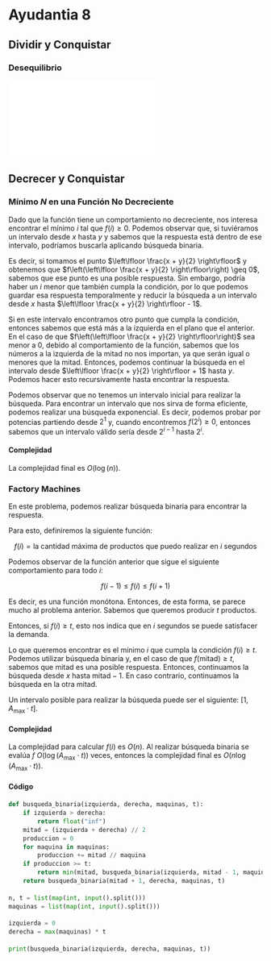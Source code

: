 # Ayudantia 8

## Dividir y Conquistar

### Desequilibrio

![Explicación aquí](Desbalance.pdf)

## Decrecer y Conquistar

### Mínimo $N$ en una Función No Decreciente

Dado que la función tiene un comportamiento no decreciente, nos interesa encontrar el mínimo $i$ tal que $f(i) \geq 0$. Podemos observar que, si tuviéramos un intervalo desde $x$ hasta $y$ y sabemos que la respuesta está dentro de ese intervalo, podríamos buscarla aplicando búsqueda binaria. 

Es decir, si tomamos el punto $\left\lfloor \frac{x + y}{2} \right\rfloor$ y obtenemos que $f\left(\left\lfloor \frac{x + y}{2} \right\rfloor\right) \geq 0$, sabemos que ese punto es una posible respuesta. Sin embargo, podría haber un $i$ menor que también cumpla la condición, por lo que podemos guardar esa respuesta temporalmente y reducir la búsqueda a un intervalo desde $x$ hasta $\left\lfloor \frac{x + y}{2} \right\rfloor - 1$. 

Si en este intervalo encontramos otro punto que cumpla la condición, entonces sabemos que está más a la izquierda en el plano que el anterior. En el caso de que $f\left(\left\lfloor \frac{x + y}{2} \right\rfloor\right)$ sea menor a 0, debido al comportamiento de la función, sabemos que los números a la izquierda de la mitad no nos importan, ya que serán igual o menores que la mitad. Entonces, podemos continuar la búsqueda en el intervalo desde $\left\lfloor \frac{x + y}{2} \right\rfloor + 1$ hasta $y$. Podemos hacer esto recursivamente hasta encontrar la respuesta.

Podemos observar que no tenemos un intervalo inicial para realizar la búsqueda. Para encontrar un intervalo que nos sirva de forma eficiente, podemos realizar una búsqueda exponencial. Es decir, podemos probar por potencias partiendo desde $2^1$ y, cuando encontremos $f(2^i) \geq 0$, entonces sabemos que un intervalo válido sería desde $2^{i-1}$ hasta $2^i$.

#### Complejidad

La complejidad final es $O(\log(n))$.

### Factory Machines

En este problema, podemos realizar búsqueda binaria para encontrar la respuesta.

Para esto, definiremos la siguiente función:

$$ 
f(i) = \text{la cantidad máxima de productos que puedo realizar en } i \text{ segundos} 
$$

Podemos observar de la función anterior que sigue el siguiente comportamiento para todo $i$:

$$ 
f(i - 1) \leq f(i) \leq f(i + 1) 
$$

Es decir, es una función monótona. Entonces, de esta forma, se parece mucho al problema anterior. Sabemos que queremos producir $t$ productos.

Entonces, si $f(i) \geq t$, esto nos indica que en $i$ segundos se puede satisfacer la demanda.

Lo que queremos encontrar es el mínimo $i$ que cumpla la condición $f(i) \geq t$. Podemos utilizar búsqueda binaria y, en el caso de que $f(\text{mitad}) \geq t$, sabemos que mitad es una posible respuesta. Entonces, continuamos la búsqueda desde $x$ hasta $\text{mitad} - 1$. En caso contrario, continuamos la búsqueda en la otra mitad.

Un intervalo posible para realizar la búsqueda puede ser el siguiente: $[1, A_{\text{max}} \cdot t]$.

#### Complejidad

La complejidad para calcular $f(i)$ es $O(n)$. Al realizar búsqueda binaria se evalúa $f$ $O(\log(A_{\text{max}} \cdot t))$ veces, entonces la complejidad final es $O(n \log(A_{\text{max}} \cdot t))$.

#### Código


```python
def busqueda_binaria(izquierda, derecha, maquinas, t):
    if izquierda > derecha:
        return float("inf")
    mitad = (izquierda + derecha) // 2
    produccion = 0
    for maquina in maquinas:
        produccion += mitad // maquina
    if produccion >= t:
        return min(mitad, busqueda_binaria(izquierda, mitad - 1, maquinas, t))
    return busqueda_binaria(mitad + 1, derecha, maquinas, t)
 
n, t = list(map(int, input().split()))
maquinas = list(map(int, input().split()))
 
izquierda = 0
derecha = max(maquinas) * t
 
print(busqueda_binaria(izquierda, derecha, maquinas, t))
```
